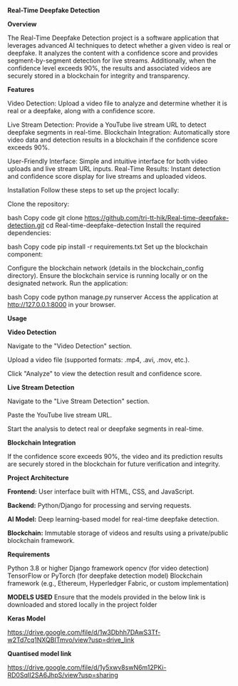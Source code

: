 **Real-Time Deepfake Detection**

**Overview**


The Real-Time Deepfake Detection project is a software application that leverages advanced AI techniques to detect whether a given video is real or deepfake. It analyzes the content with a confidence score and provides segment-by-segment detection for live streams. Additionally, when the confidence level exceeds 90%, the results and associated videos are securely stored in a blockchain for integrity and transparency.

**Features**


Video Detection: Upload a video file to analyze and determine whether it is real or a deepfake, along with a confidence score.


Live Stream Detection: Provide a YouTube live stream URL to detect deepfake segments in real-time.
Blockchain Integration: Automatically store video data and detection results in a blockchain if the confidence score exceeds 90%.


User-Friendly Interface: Simple and intuitive interface for both video uploads and live stream URL inputs.
Real-Time Results: Instant detection and confidence score display for live streams and uploaded videos.


Installation
Follow these steps to set up the project locally:

Clone the repository:

bash
Copy code
git clone https://github.com/tri-tt-hik/Real-time-deepfake-detection.git
cd Real-time-deepfake-detection
Install the required dependencies:

bash
Copy code
pip install -r requirements.txt
Set up the blockchain component:

Configure the blockchain network (details in the blockchain_config directory).
Ensure the blockchain service is running locally or on the designated network.
Run the application:

bash
Copy code
python manage.py runserver
Access the application at http://127.0.0.1:8000 in your browser.

**Usage**

**Video Detection**

Navigate to the "Video Detection" section.

Upload a video file (supported formats: .mp4, .avi, .mov, etc.).

Click "Analyze" to view the detection result and confidence score.


**Live Stream Detection**

Navigate to the "Live Stream Detection" section.

Paste the YouTube live stream URL.

Start the analysis to detect real or deepfake segments in real-time.


**Blockchain Integration**

If the confidence score exceeds 90%, the video and its prediction results are securely stored in the blockchain for future verification and integrity.

**Project Architecture**

**Frontend:** User interface built with HTML, CSS, and JavaScript.

**Backend:** Python/Django for processing and serving requests.

**AI Model:** Deep learning-based model for real-time deepfake detection.

**Blockchain:** Immutable storage of videos and results using a private/public blockchain framework.

**Requirements**

Python 3.8 or higher
Django framework
opencv (for video detection)
TensorFlow or PyTorch (for deepfake detection model)
Blockchain framework (e.g., Ethereum, Hyperledger Fabric, or custom implementation)


**MODELS USED**
Ensure that the models provided in the below link is downloaded and stored locally in the project folder


**Keras Model**

https://drive.google.com/file/d/1w3Dbhh7DAwS3Tf-w2Td7cq1NXQBITmvo/view?usp=drive_link

**Quantised model link**

https://drive.google.com/file/d/1y5xwv8swN6m12PKi-RD0SqII2SA6JhpS/view?usp=sharing
